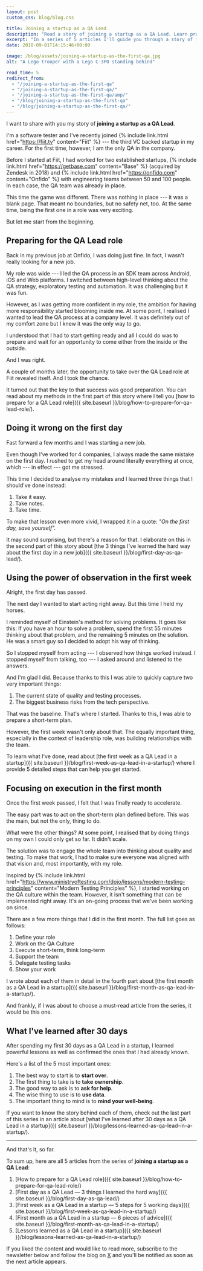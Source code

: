 ```yaml
---
layout: post
custom_css: blog/blog.css

title: Joining a startup as a QA Lead
description: "Read a story of joining a startup as a QA Lead. Learn practical advice based on experience and lessons learned after becoming a QA Lead in a startup."
excerpt: "In a series of 5 articles I'll guide you through a story of joining a startup as a QA Lead, providing practical advice based on my experience and lessons that I've learned so far from day one to first month."
date: 2018-09-01T14:15:46+00:00

image: /blog/assets/joining-a-startup-as-the-first-qa.jpg
alt: "A Lego trooper with a Lego C-3PO standing behind"

read_time: 5
redirect_from:
  - "/joining-a-startup-as-the-first-qa"
  - "/joining-a-startup-as-the-first-qa/"
  - "/joining-a-startup-as-the-first-qa/amp/"
  - "/blog/joining-a-startup-as-the-first-qa"
  - "/blog/joining-a-startup-as-the-first-qa/"
---
```


I want to share with you my story of **joining a startup as a QA Lead**.

I'm a software tester and I've recently joined {% include link.html href="https://fiit.tv" content="Fiit" %} --- the third VC backed startup in my career. For the first time, however, I am the only QA in the company.

Before I started at Fiit, I had worked for two established startups, {% include link.html href="https://getbase.com" content="Base" %} (acquired by Zendesk in 2018) and {% include link.html href="https://onfido.com" content="Onfido" %} with engineering teams between 50 and 100 people. In each case, the QA team was already in place.

This time the game was different. There was nothing in place --- it was a blank page. That meant no boundaries, but no safety net, too. At the same time, being the first one in a role was very exciting.

But let me start from the beginning.

## **Preparing for the QA Lead role**

Back in my previous job at Onfido, I was doing just fine. In fact, I wasn't really looking for a new job.

My role was wide --- I led the QA process in an SDK team across Android, iOS and Web platforms. I switched between high-level thinking about the QA strategy, exploratory testing and automation. It was challenging but it was fun.

However, as I was getting more confident in my role, the ambition for having more responsibility started blooming inside me. At some point, I realised I wanted to lead the QA process at a company level. It was definitely out of my comfort zone but I knew it was the only way to go.

I understood that I had to start getting ready and all I could do was to prepare and wait for an opportunity to come either from the inside or the outside.

And I was right.

A couple of months later, the opportunity to take over the QA Lead role at Fiit revealed itself. And I took the chance.

It turned out that the key to that success was good preparation. You can read about my methods in the first part of this story where I tell you [how to prepare for a QA Lead role]({{ site.baseurl }}/blog/how-to-prepare-for-qa-lead-role/).

## **Doing it wrong on the first day**

Fast forward a few months and I was starting a new job.

Even though I've worked for 4 companies, I always made the same mistake on the first day. I rushed to get my head around literally everything at once, which --- in effect --- got me stressed.

This time I decided to analyse my mistakes and I learned three things that I should've done instead:

  1. Take it easy.
  2. Take notes.
  3. Take time.

To make that lesson even more vivid, I wrapped it in a quote: _"On the first day, save yourself"._

It may sound surprising, but there's a reason for that. I elaborate on this in the second part of this story about [the 3 things I've learned the hard way about the first day in a new job]({{ site.baseurl }}/blog/first-day-as-qa-lead/).

## **Using the power of observation in the first week**

Alright, the first day has passed.

The next day I wanted to start acting right away. But this time I held my horses.

I reminded myself of Einstein's method for solving problems. It goes like this: If you have an hour to solve a problem, spend the first 55 minutes thinking about that problem, and the remaining 5 minutes on the solution. He was a smart guy so I decided to adopt his way of thinking.

So I stopped myself from acting --- I observed how things worked instead.
I stopped myself from talking, too --- I asked around and listened to the answers.

And I'm glad I did. Because thanks to this I was able to quickly capture two very important things:

  1. The current state of quality and testing processes.
  2. The biggest business risks from the tech perspective.

That was the baseline. That's where I started. Thanks to this, I was able to prepare a short-term plan.

However, the first week wasn't only about that. The equally important thing, especially in the context of leadership role, was building relationships with the team.

To learn what I've done, read about [the first week as a QA Lead in a startup]({{ site.baseurl }}/blog/first-week-as-qa-lead-in-a-startup/) where I provide 5 detailed steps that can help you get started.

## **Focusing on execution in the first month**

Once the first week passed, I felt that I was finally ready to accelerate.

The easy part was to act on the short-term plan defined before. This was the main, but not the only, thing to do.

What were the other things? At some point, I realised that by doing things on my own I could only get so far. It didn't scale.

The solution was to engage the whole team into thinking about quality and testing. To make that work, I had to make sure everyone was aligned with that vision and, most importantly, with my role.

Inspired by {% include link.html href="https://www.ministryoftesting.com/dojo/lessons/modern-testing-principles" content="Modern Testing Principles" %}, I started working on the QA culture within the team. However, it isn't something that can be implemented right away. It's an on-going process that we've been working on since.

There are a few more things that I did in the first month. The full list goes as follows:

  1. Define your role
  2. Work on the QA Culture
  3. Execute short-term, think long-term
  4. Support the team
  5. Delegate testing tasks
  6. Show your work

I wrote about each of them in detail in the fourth part about [the first month as a QA Lead in a startup]({{ site.baseurl }}/blog/first-month-as-qa-lead-in-a-startup/)**.**

And frankly, if I was about to choose a must-read article from the series, it would be this one.

## **What I've learned after 30 days**

After spending my first 30 days as a QA Lead in a startup, I learned powerful lessons as well as confirmed the ones that I had already known.

Here's a list of the 5 most important ones:

  1. The best way to start is to **start over**.
  2. The first thing to take is to **take** **ownership**.
  3. The good way to ask is to **ask for help**.
  4. The wise thing to use is to **use data**.
  5. The important thing to mind is to **mind your well-being**.

If you want to know the story behind each of them, check out the last part of this series in an article about [what I've learned after 30 days as a QA Lead in a startup]({{ site.baseurl }}/blog/lessons-learned-as-qa-lead-in-a-startup/).

* * *

And that's it, so far.

To sum up, here are all 5 articles from the series of **joining a startup as a QA Lead**:

  1. [How to prepare for a QA Lead role]({{ site.baseurl }}/blog/how-to-prepare-for-qa-lead-role/)
  2. [First day as a QA Lead — 3 things I learned the hard way]({{ site.baseurl }}/blog/first-day-as-qa-lead/)
  3. [First week as a QA Lead in a startup — 5 steps for 5 working days]({{ site.baseurl }}/blog/first-week-as-qa-lead-in-a-startup/)
  4. [First month as a QA Lead in a startup — 6 pieces of advice]({{ site.baseurl }}/blog/first-month-as-qa-lead-in-a-startup/)
  5. [Lessons learned as a QA Lead in a startup]({{ site.baseurl }}/blog/lessons-learned-as-qa-lead-in-a-startup/)

If you liked the content and would like to read more, subscribe to the newsletter below and follow the blog on [X](https://x.com/MoreThanTesting) and you'll be notified as soon as the next article appears.

